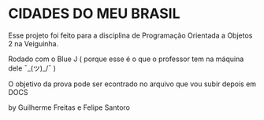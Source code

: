 # CIDADES DO MEU BRASIL

Esse projeto foi feito para a disciplina de Programação Orientada a Objetos 2 na Veiguinha.

Rodado com o Blue J ( porque esse é o que o professor tem na máquina dele ¯\_(ツ)_/¯ )

O objetivo da prova pode ser econtrado no arquivo que vou subir depois em DOCS

by Guilherme Freitas e Felipe Santoro
